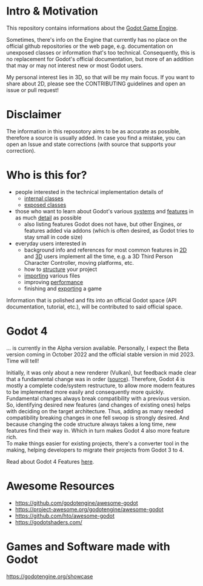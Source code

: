 # Intro & Motivation

This repository contains informations about the [Godot Game Engine](https://github.com/godotengine/godot).

Sometimes, there's info on the Engine that currently has no place on the official github repositories or the web page, e.g. documentation on unexposed classes or information that's too technical. Consequently, this is no replacement for Godot's official documentation, but more of an addition that may or may not interest new or most Godot users.

My personal interest lies in 3D, so that will be my main focus. If you want to share about 2D, please see the CONTRIBUTING guidelines and open an issue or pull request!


# Disclaimer

The information in this reposotory aims to be as accurate as possible, therefore a source is usually added. In case you find a mistake, you can open an Issue and state corrections (with source that supports your correction).


# Who is this for?

* people interested in the technical implementation details of
  * [internal classes](01_internal_classes/)
  * [exposed classes](02_classes/)
* those who want to learn about Godot's various [systems](04_systems/) and [features](03_godot_4/00_features.md) in as much [detail](05_features_in_detail/) as possible
  * also listing features Godot does not have, but other Engines, or features added via addons (which is often desired, as Godot tries to stay small in code size)
* everyday users interested in
  * background info and references for most common features in [2D](07_techniques_2d/) and [3D](06_techniques_3d/) users implement all the time, e.g. a 3D Third Person Character Controller, moving platforms, etc.
  * how to [structure](08_project_architecture/) your project
  * [importing](09_importing/) various files
  * improving [performance](10_performance/)
  * finishing and [exporting](99_export/) a game

Information that is polished and fits into an official Godot space (API documentation, tutorial, etc.), will be contributed to said official space.


# Godot 4

… is currently in the Alpha version available. Personally, I expect the Beta version coming in October 2022 and the official stable version in mid 2023. Time will tell!

Initially, it was only about a new renderer (Vulkan), but feedback made clear that a fundamental change was in order ([source](https://www.reddit.com/r/godot/comments/on0hzn/comment/h5pgoi5/?utm_source=reddit&utm_medium=web2x&context=3)). Therefore, Godot 4 is mostly a complete code/system restructure, to allow more modern features to be implemented more easily and consequently more quickly.  
Fundamental changes always break compatibility with a previous version. So, identifying desired new features (and changes of existing ones) helps with deciding on the target architecture. Thus, adding as many needed compatibility breaking changes in one fell swoop is strongly desired. And because changing the code structure always takes a long time, new features find their way in. Which in turn makes Godot 4 also more feature rich.  
To make things easier for existing projects, there's a converter tool in the making, helping developers to migrate their projects from Godot 3 to 4.  

Read about Godot 4 Features [here](03_godot_4/00_features.md).


# Awesome Resources

* https://github.com/godotengine/awesome-godot 
* https://project-awesome.org/godotengine/awesome-godot
* https://github.com/hto/awesome-godot
* https://godotshaders.com/


# Games and Software made with Godot

https://godotengine.org/showcase
